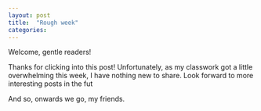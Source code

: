 ```yaml
---
layout: post
title:  "Rough week"
categories:
---
```


Welcome, gentle readers!

Thanks for clicking into this post! Unfortunately, as my classwork got a little overwhelming this week, I have nothing new to share. Look forward to more interesting posts in the fut 

And so, onwards we go, my friends.

